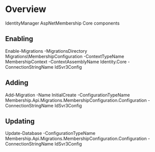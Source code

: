 ﻿# Overview
IdentityManager AspNetMembership Core components

## Enabling
Enable-Migrations -MigrationsDirectory Migrations\MembershipConfiguration -ContextTypeName MembershipContext -ContextAssemblyName Identity.Core -ConnectionStringName IdSvr3Config

## Adding
Add-Migration -Name InitialCreate -ConfigurationTypeName Membership.Api.Migrations.MembershipConfiguration.Configuration -ConnectionStringName IdSvr3Config

## Updating
Update-Database -ConfigurationTypeName Membership.Api.Migrations.MembershipConfiguration.Configuration -ConnectionStringName IdSvr3Config